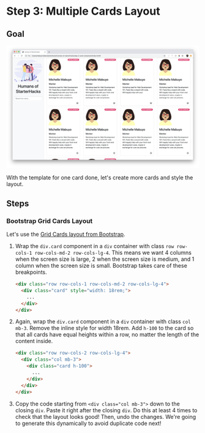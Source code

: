 # Step 3: Multiple Cards Layout

## Goal

![Step 3 Screenshot](step-3-screenshot.png)

With the template for one card done, let's create more cards and style the layout.

## Steps

### Bootstrap Grid Cards Layout

Let's use the [Grid Cards layout from Bootstrap](https://getbootstrap.com/docs/4.4/components/card/#grid-cards).

1. Wrap the `div.card` component in a `div` container with class `row row-cols-1 row-cols-md-2 row-cols-lg-4`. This means we want 4 columns when the screen size is large, 2 when the screen size is medium, and 1 column when the screen size is small. Bootstrap takes care of these breakpoints.

   ```html
   <div class="row row-cols-1 row-cols-md-2 row-cols-lg-4">
     <div class="card" style="width: 18rem;">
       ...
     </div>
   </div>
   ```

1. Again, wrap the `div.card` component in a `div` container with class `col mb-3`. Remove the inline style for width 18rem. Add `h-100` to the card so that all cards have equal heights within a row, no matter the length of the content inside.

   ```html
   <div class="row row-cols-2 row-cols-lg-4">
     <div class="col mb-3">
       <div class="card h-100">
         ...
       </div>
     </div>
   </div>
   ```

1. Copy the code starting from `<div class="col mb-3">` down to the closing `div`. Paste it right after the closing `div`. Do this at least 4 times to check that the layout looks good! Then, undo the changes. We're going to generate this dynamically to avoid duplicate code next!
